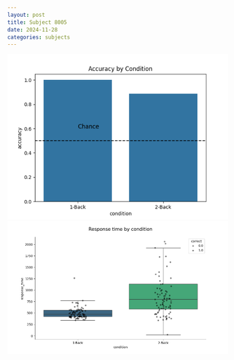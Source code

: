 ```yaml
---
layout: post
title: Subject 8005
date: 2024-11-28
categories: subjects
---
```


![](data/8005/run-13/8005_ATS_acc.png)
![](data/8005/run-13/8005_ATS_rt.png)
